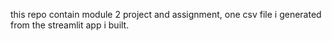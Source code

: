 this repo contain module 2 project and assignment, one csv file i generated from the streamlit app i built.
